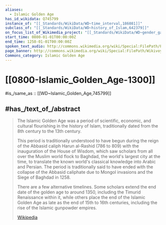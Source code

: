 ```yaml
---
aliases:
  - Islamic Golden Age
has_id_wikidata: Q745799
instance_of: "[[_Standards/WikiData/WD~time_interval,186081]]"
subclass_of: "[[_Standards/WikiData/WD~history_of_Islam,642379]]"
on_focus_list_of_Wikimedia_project: "[[_Standards/WikiData/WD~gender_gap_on_Dutch_Wikipedia,60687720]]"
start_time: 0800-01-01T00:00:00Z
end_time: 1258-01-01T00:00:00Z
spoken_text_audio: http://commons.wikimedia.org/wiki/Special:FilePath/Pt-Idade%20de%20ouro%20isl%C3%A2mica%20intro.ogg
page_banner: http://commons.wikimedia.org/wiki/Special:FilePath/Wikivoyage%20banner%20Alhambra%20arabesque.JPG
Commons_category: Islamic Golden Age
---
```


# [[0800-Islamic_Golden_Age-1300]] 

#is_/same_as :: [[WD~Islamic_Golden_Age,745799]] 

## #has_/text_of_/abstract 

> The Islamic Golden Age was a period of scientific, economic, 
> and cultural flourishing in the history of Islam, 
> traditionally dated from the 8th century to the 13th century.
>
> This period is traditionally understood to have begun 
> during the reign of the Abbasid caliph Harun al-Rashid (786 to 809) 
> with the inauguration of the House of Wisdom, 
> which saw scholars from all over the Muslim world flock to Baghdad, 
> the world's largest city at the time, to translate the known world's classical knowledge into Arabic and Persian. The period is traditionally said to have ended with the collapse of the Abbasid caliphate due to Mongol invasions and the Siege of Baghdad in 1258.
>
> There are a few alternative timelines. Some scholars extend the end date of the golden age to around 1350, including the Timurid Renaissance within it, while others place the end of the Islamic Golden Age as late as the end of 15th to 16th centuries, including the rise of the Islamic gunpowder empires.
>
> [Wikipedia](https://en.wikipedia.org/wiki/Islamic%20Golden%20Age) 

